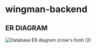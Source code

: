 # wingman-backend


## ER DIAGRAM

![Database ER diagram (crow's foot) (2)](https://user-images.githubusercontent.com/61791315/177028864-97a10329-cc84-4c40-9456-7f7854f0645c.png)
